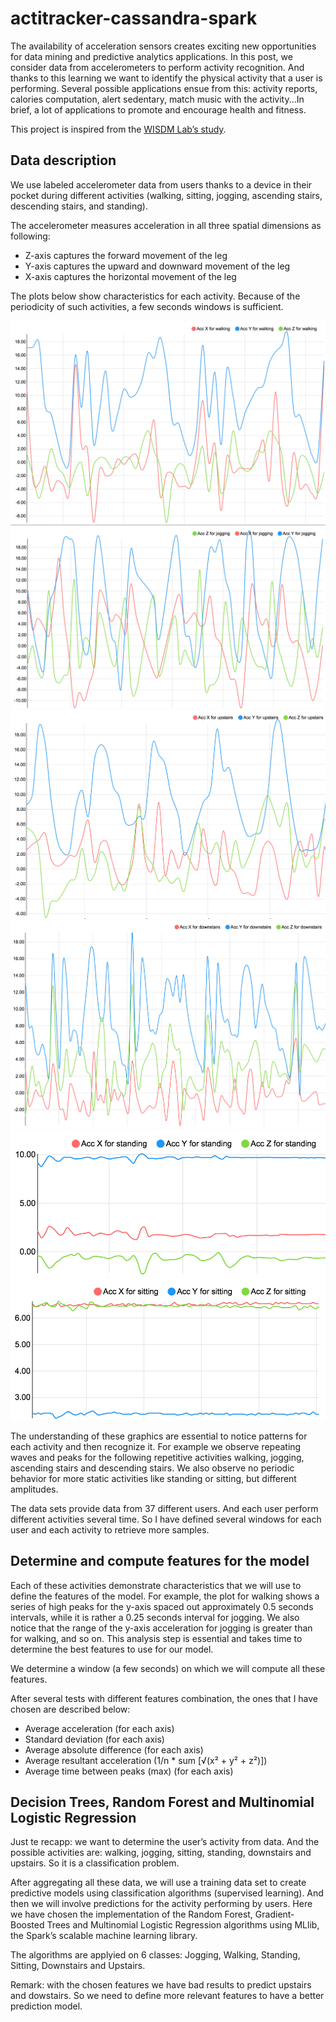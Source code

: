 # actitracker-cassandra-spark

The availability of acceleration sensors creates exciting new opportunities for data mining and predictive analytics 
applications. 
In this post, we consider data from accelerometers to perform activity recognition. And thanks to this learning we 
want to identify the physical activity that a user is performing. 
Several possible applications ensue from this: activity reports, calories computation, alert sedentary, match music 
with the activity...In brief, a lot of applications to promote and encourage health and fitness. 

This project is inspired from the [WISDM Lab’s study](http://www.cis.fordham.edu/wisdm/index.php).

## Data description
We use labeled accelerometer data from users thanks to a device in their pocket during different activities 
(walking, sitting, jogging, ascending stairs, descending stairs, and standing).

The accelerometer measures acceleration in all three spatial dimensions as following:

- Z-axis captures the forward movement of the leg
- Y-axis captures the upward and downward movement of the leg
- X-axis captures the horizontal movement of the leg

The plots below show characteristics for each activity. Because of the periodicity of such activities, a few seconds windows is sufficient.


  <div>
		<a href="/img/accelerometer_walking.jpg" ><img src="/img/accelerometer_walking.jpg"  alt="Walking activity"></a>
  	</div>
	<div>
		<a href="/img/accelerometer_jogging.jpg"><img src="/img/accelerometer_jogging.jpg"  alt="Jogging activity"></a>
	</div>
	<div>
		<a href="/img/accelerometer_upstairs.jpg"><img src="/img/accelerometer_upstairs.jpg"  alt="Upstairs activity"></a>
	</div>
	<div>
		<a href="/img/accelerometer_downstairs.jpg"><img src="/img/accelerometer_downstairs.jpg"  alt="Downstairs activity"></a>
	</div>
	<div>
		<a href="/img/accelerometer_standing.jpg"><img src="/img/accelerometer_standing.jpg"  alt="Standing activity"></a>
	</div>
	<div>
		<a href="/img/accelerometer_sitting.jpg"><img src="/img/accelerometer_sitting.jpg"  alt="Sitting activity"></a>
	</div>

The understanding of these graphics are essential to notice patterns for each activity and then recognize it.
For example we observe repeating waves and peaks for the following repetitive activities walking, jogging, ascending stairs and descending stairs.
We also observe no periodic behavior for more static activities like standing or sitting, but different amplitudes.

The data sets provide data from 37 different users. And each user perform different activities several time. 
So I have defined several windows for each user and each activity to retrieve more samples.

## Determine and compute features for the model
Each of these activities demonstrate characteristics that we will use to define the features of the model. 
For example, the plot for walking shows a series of high peaks for the y-axis spaced out approximately 0.5 seconds 
intervals, while it is rather a 0.25 seconds interval for jogging. We also notice that the range of the y-axis 
acceleration for jogging is greater than for walking, and so on. This analysis step is essential and takes time to 
determine the best features to use for our model.

We determine a window (a few seconds) on which we will compute all these features.

After several tests with different features combination, the ones that I have chosen are described below:

- Average acceleration (for each axis)
- Standard deviation (for each axis)
- Average absolute difference (for each axis)
- Average resultant acceleration (1/n * sum [√(x² + y² + z²)])
- Average time between peaks (max) (for each axis)

## Decision Trees, Random Forest and Multinomial Logistic Regression
Just te recapp: we want to determine the user’s activity from data. 
And the possible activities are: walking, jogging, sitting, standing, downstairs and upstairs. 
So it is a classification problem.

After aggregating all these data, we will use a training data set to create predictive models using classification 
algorithms (supervised learning). And then we will involve predictions for the activity performing by users. 
Here we have chosen the implementation of the Random Forest, Gradient-Boosted Trees and Multinomial Logistic Regression 
algorithms using MLlib, the Spark’s scalable machine learning library.

The algorithms are applyied on 6 classes: Jogging, Walking, Standing, Sitting, Downstairs and Upstairs.

Remark: with the chosen features we have bad results to predict upstairs and dowstairs. So we need to define more 
relevant features to have a better prediction model.
